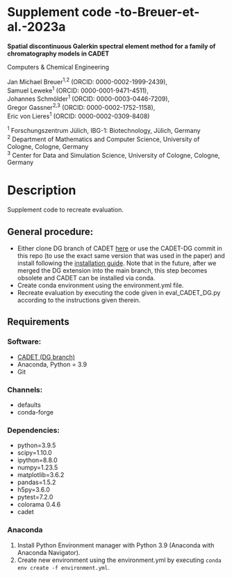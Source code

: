 # Supplement code -to-Breuer-et-al.-2023a

__Spatial discontinuous Galerkin spectral element method for a family of chromatography models in CADET__

Computers \& Chemical Engineering

Jan Michael Breuer<sup>1,2</sup> (ORCID: 0000-0002-1999-2439),<br>
Samuel Leweke<sup>1</sup> (ORCID: 0000-0001-9471-4511),<br>
Johannes Schmölder<sup>1</sup> (ORCID: 0000-0003-0446-7209),<br>
Gregor Gassner<sup>2,3</sup> (ORCID: 0000-0002-1752-1158),<br>
Eric von Lieres<sup>1</sup> (ORCID: 0000-0002-0309-8408)<br>

<sup>1</sup> Forschungszentrum Jülich, IBG-1: Biotechnology, Jülich, Germany<br>
<sup>2</sup> Department of Mathematics and Computer Science, University of Cologne, Cologne, Germany<br>
<sup>3</sup> Center for Data and Simulation Science, University of Cologne, Cologne, Germany

# Description
Supplement code to recreate evaluation.

## General procedure:
* Either clone DG branch of CADET [here](https://github.com/modsim/CADET/tree/feature/dg) or use the CADET-DG commit in this repo (to use the exact same version that was used in the paper) and install following the [installation guide](https://cadet.github.io/master/getting_started/installation.html). Note that in the future, after we merged the DG extension into the main branch, this step becomes obsolete and CADET can be installed via conda.
* Create conda environment using the environment.yml file.
* Recreate evaluation by executing the code given in eval_CADET_DG.py according to the instructions given therein.

## Requirements

### Software:
- [CADET (DG branch)](https://github.com/modsim/CADET/tree/feature/dg)
- Anaconda, Python = 3.9
- Git

### Channels:
- defaults
- conda-forge

### Dependencies:
- python=3.9.5
- scipy=1.10.0
- ipython=8.8.0
- numpy=1.23.5
- matplotlib=3.6.2
- pandas=1.5.2
- h5py=3.6.0
- pytest=7.2.0
- colorama 0.4.6
- cadet

### Anaconda

1. Install Python Environment manager with Python 3.9 (Anaconda with Anaconda Navigator).
2. Create new environment using the environment.yml by executing ``conda env create -f environment.yml``.
